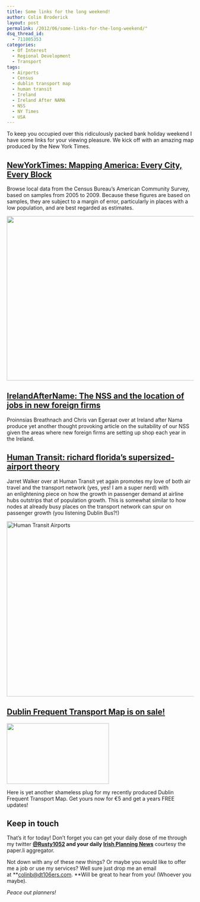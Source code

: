 ```yaml
---
title: Some links for the long weekend!
author: Colin Broderick
layout: post
permalink: /2012/06/some-links-for-the-long-weekend/"
dsq_thread_id:
  - 711805353
categories:
  - Of Interest
  - Regional Development
  - Transport
tags:
  - Airports
  - Census
  - dublin transport map
  - human transit
  - Ireland
  - Ireland After NAMA
  - NSS
  - NY Times
  - USA
---
```

To keep you occupied over this ridiculously packed bank holiday weekend I have some links for your viewing pleasure. We kick off with an amazing map produced by the New York Times.

## <a href="http://projects.nytimes.com/census/2010/explorer" target="_blank">NewYorkTimes: Mapping America: Every City, Every Block</a>

Browse local data from the Census Bureau&#8217;s American Community Survey, based on samples from 2005 to 2009. Because these figures are based on samples, they are subject to a margin of error, particularly in places with a low population, and are best regarded as estimates.

<a href="http://projects.nytimes.com/census/2010/explorer" target="_blank"><img class="alignnone size-full wp-image-2032" title="NewYorkTimes" src="{{site.baseurl}}/wp-content/uploads/2012/06/Screen-shot-2012-06-02-at-17.17.38.png" alt="" width="695" height="442" /></a>

## <a href="http://irelandafternama.wordpress.com/2012/06/01/the-nss-and-the-location-of-jobs-in-new-foreign-firms/" target="_blank">IrelandAfterName: The NSS and the location of jobs in new foreign firms</a>

Proinnsias Breathnach and Chris van Egeraat over at Ireland after Nama produce yet another thought provoking article on the suitability of our NSS given the areas where new foreign firms are setting up shop each year in the Ireland.

## <a href="http://www.humantransit.org/2012/05/richard-floridas-supersized-airport-theory.html" target="_blank">Human Transit: richard florida&#8217;s supersized-airport theory</a>

Jarret Walker over at Human Transit yet again promotes my love of both air travel and the transport network (yes, yes! I am a super nerd) with an enlightening piece on how the growth in passenger demand at airline hubs outstrips that of population growth. This is somewhat similar to how nodes at already busy places on the transport network can spur on passenger growth (you listening Dublin Bus?!)

[<img class="alignnone size-full wp-image-2037" title="Human Transit Airports" src="{{site.baseurl}}/wp-content/uploads/2012/06/Screen-shot-2012-06-02-at-17.26.20.png" alt="Human Transit Airports" width="756" height="471" />][1]

## <a href="http://cbroderick.me/dublin_transport_map" target="_blank">Dublin Frequent Transport Map is on sale!</a>

<a href="http://cbroderick.me/dublin_transport_map" target="_blank"><img class="alignnone size-full wp-image-2027" title="transport_ad" src="{{site.baseurl}}/wp-content/uploads/2012/05/transport_ad2.png" alt="" width="275" height="163" /></a>

Here is yet another shameless plug for my recently produced Dublin Frequent Transport Map. Get yours now for €5 and get a years FREE updates!

## Keep in touch

That&#8217;s it for today! Don&#8217;t forget you can get your daily dose of me through my twitter **[@Rusty1052][2] **and your daily** <a href="http://paper.li/rusty1052/1319808325" target="_blank">Irish Planning News</a>** courtesy the paper.li aggregator.

Not down with any of these new things? Or maybe you would like to offer me a job or use my services? Well sure just drop me an email at **colinb@dt106ers.com. **Will be great to hear from you! (Whoever you maybe).

*Peace out planners!*



 [1]: http://www.humantransit.org/2012/05/richard-floridas-supersized-airport-theory.html
 [2]: http://twitter.com/rusty1052